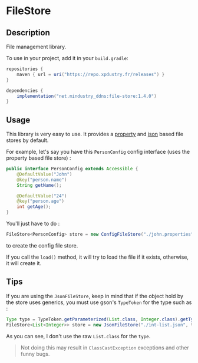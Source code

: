 # FileStore

## Description

File management library.

To use in your project, add it in your `build.gradle`:

```gradle
repositories {
    maven { url = uri("https://repo.xpdustry.fr/releases") }
}

dependencies {
    implementation("net.mindustry_ddns:file-store:1.4.0")
}
```

## Usage

This library is very easy to use. It provides a [property](https://github.com/matteobaccan/owner) and [json](https://github.com/google/gson) based file stores by default.

For example, let's say you have this `PersonConfig` config interface (uses the property based file store) :

```java
public interface PersonConfig extends Accessible {
    @DefaultValue("John")
    @key("person.name")
    String getName();

    @DefaultValue("24")
    @key("person.age")
    int getAge();
}
```

You'll just have to do :

```java
FileStore<PersonConfig> store = new ConfigFileStore("./john.properties", PersonConfig.class);
```

to create the config file store.

If you call the `load()` method, it will try to load the file if it exists, otherwise, it will create it.

## Tips

If you are using the `JsonFileStore`, keep in mind that if the object hold by the store uses generics, you must use gson's `TypeToken` for the type such as :

```java
Type type = TypeToken.getParameterized(List.class, Integer.class).getType();
FileStore<List<Integer>> store = new JsonFileStore("./int-list.json", type, ArrayList::new);
```

As you can see, I don't use the raw `List.class` for the `type`.

> Not doing this may result in `ClassCastException` exceptions and other funny bugs.
